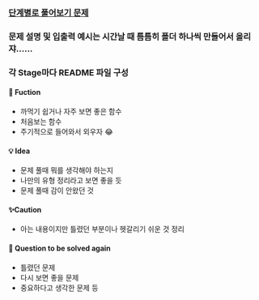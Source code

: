 ### [단계별로 풀어보기 문제](https://www.acmicpc.net/step)
### 문제 설명 및 입출력 예시는 시간날 때 틈틈히 폴더 하나씩 만들어서 올리쟈......
### 각 Stage마다 README 파일 구성
#### 🔎 Fuction 
- 까먹기 쉽거나 자주 보면 좋은 함수
- 처음보는 함수 
- 주기적으로 들어와서 외우자 😂


#### 💡 Idea
- 문제 풀때 뭐를 생각해야 하는지 
- 나만의 유형 정리라고 보면 좋을 듯
- 문제 풀때 감이 안왔던 것 

#### ✨Caution
- 아는 내용이지만 틀렸던 부분이나 헷갈리기 쉬운 것 정리



#### 📌 Question to be solved again
- 틀렸던 문제
- 다시 보면 좋을 문제
- 중요하다고 생각한 문제 등

